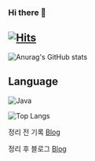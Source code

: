 ### Hi there 👋

[![Hits](https://hits.seeyoufarm.com/api/count/incr/badge.svg?url=https%3A%2F%2Fgithub.com%2Fgjbae1212%2Fhit-counter&count_bg=%23A9ED75&title_bg=%23FD2626&icon=&icon_color=%23000000&title=hits&edge_flat=false)](https://hits.seeyoufarm.com)
---
![Anurag's GitHub stats](https://github-readme-stats.vercel.app/api?username=JeongHawook&show_icons=true&theme=Gradient)

Language
---
![Java](https://img.shields.io/badge/Java-007396.svg?&style=for-the-badge&logo=Java&logoColor=white)

![Top Langs](https://github-readme-stats.vercel.app/api/top-langs/?username=6810779s&layout=compact&theme=tokyonight)

정리 전 기록
[Blog](https://hawook.notion.site/2a87f9eb4dfd47e0b96f4d14a5b583f8)

정리 후 블로그
[Blog](https://velog.io/@saro3)
